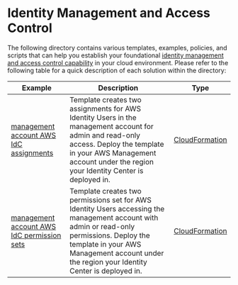 # Identity Management and Access Control

The following directory contains various templates, examples, policies, and scripts that can help you establish your foundational [identity management and access control capability](https://aws.amazon.com/solutions/guidance/identity-management-and-access-control-on-aws/) in your cloud environment. Please refer to the following table for a quick description of each solution within the directory:

| Example | Description | Type |
| --------------- | ----------- | ---- |
| [management account AWS IdC assignments](./management-account-aws-idc-assignments/) |  Template creates two assignments for AWS Identity Users in the management account for admin and read-only access. Deploy the template in your AWS Management account under the region your Identity Center is deployed in. | [CloudFormation](./management-account-aws-idc-assignments/cfn-management-account-aws-idc-assignments.yaml) |
| [management account AWS IdC permission sets](./management-account-aws-idc-permission-sets/) | Template creates two permissions set for AWS Identity Users accessing the management account with admin or read-only permissions. Deploy the template in your AWS Management account under the region your Identity Center is deployed in. | [CloudFormation](./management-account-aws-idc-permission-sets/cfn-ma-aws-idc-permission-sets.yaml) |

